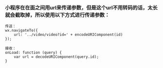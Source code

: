 ### 小程序在在面之间用url来传递参数，但是这个url不用转码的话，太长就会截取掉，所以使用以下方式进行传递参数：

```
传送：
wx.navigateTo({
    url: '../video/video?id=' + encodeURIComponent(id)
});

接收：
onLoad: function (query) {
    var url = decodeURIComponent(query.id);
}
```



